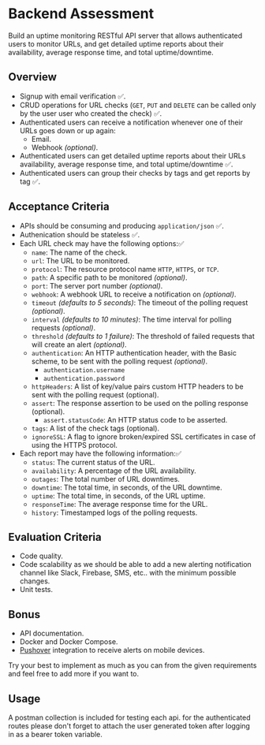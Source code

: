 # Backend Assessment

Build an uptime monitoring RESTful API server that allows authenticated users to monitor URLs, and get detailed uptime reports about their availability, average response time, and total uptime/downtime.

## Overview

- Signup with email verification ✅.
- CRUD operations for URL checks (`GET`, `PUT` and `DELETE` can be called only by the user user who created the check) ✅.
- Authenticated users can receive a notification whenever one of their URLs goes down or up again:
  - Email.
  - Webhook _(optional)_.
- Authenticated users can get detailed uptime reports about their URLs availability, average response time, and total uptime/downtime ✅.
- Authenticated users can group their checks by tags and get reports by tag ✅.

## Acceptance Criteria

- APIs should be consuming and producing `application/json` ✅.
- Authenication should be stateless ✅.
- Each URL check may have the following options:✅
  - `name`: The name of the check.
  - `url`: The URL to be monitored.
  - `protocol`: The resource protocol name `HTTP`, `HTTPS`, or `TCP`.
  - `path`: A specific path to be monitored _(optional)_.
  - `port`: The server port number _(optional)_.
  - `webhook`: A webhook URL to receive a notification on _(optional)_.
  - `timeout` _(defaults to 5 seconds)_: The timeout of the polling request _(optional)_.
  - `interval` _(defaults to 10 minutes)_: The time interval for polling requests _(optional)_.
  - `threshold` _(defaults to 1 failure)_: The threshold of failed requests that will create an alert _(optional)_.
  - `authentication`: An HTTP authentication header, with the Basic scheme, to be sent with the polling request _(optional)_.
    - `authentication.username`
    - `authentication.password`
  - `httpHeaders`: A list of key/value pairs custom HTTP headers to be sent with the polling request (optional).
  - `assert`: The response assertion to be used on the polling response (optional).
    - `assert.statusCode`: An HTTP status code to be asserted.
  - `tags`: A list of the check tags (optional).
  - `ignoreSSL`: A flag to ignore broken/expired SSL certificates in case of using the HTTPS protocol.
- Each report may have the following information:✅
  - `status`: The current status of the URL.
  - `availability`: A percentage of the URL availability.
  - `outages`: The total number of URL downtimes.
  - `downtime`: The total time, in seconds, of the URL downtime.
  - `uptime`: The total time, in seconds, of the URL uptime.
  - `responseTime`: The average response time for the URL.
  - `history`: Timestamped logs of the polling requests.

## Evaluation Criteria

- Code quality.
- Code scalability as we should be able to add a new alerting notification channel like Slack, Firebase, SMS, etc.. with the minimum possible changes.
- Unit tests.

## Bonus

- API documentation.
- Docker and Docker Compose.
- [Pushover](https://pushover.net/) integration to receive alerts on mobile devices.

Try your best to implement as much as you can from the given requirements and feel free to add more if you want to.

## Usage

A postman collection is included for testing each api.
for the authenticated routes please don't forget to attach the user generated token after logging in as a bearer token variable.
